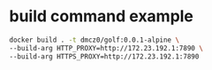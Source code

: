 # build command example
```bash
docker build . -t dmcz0/golf:0.0.1-alpine \
--build-arg HTTP_PROXY=http://172.23.192.1:7890 \
--build-arg HTTPS_PROXY=http://172.23.192.1:7890
```